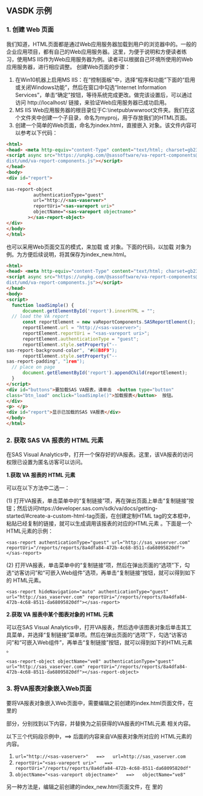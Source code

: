 ## VASDK 示例

### 1. 创建 Web 页面

我们知道，HTML页面都是通过Web应用服务器加载到用户的浏览器中的。一般的企业应用项目，都有自己的Web应用服务器。这里，为便于说明和方便读者练习，使用MS IIS作为Web应用服务器为例。读者可以根据自己环境所使用的Web应用服务器，进行相应调整。
创建Web页面的步骤：

1)	在Win10机器上启用MS IIS：在“控制面板”中，选择“程序和功能”下面的“启用或关闭Windows功能”，然后在窗口中勾选“Internet Information Services”，单击“确定”按钮，等待系统完成更改。做完该设置后，可以通过访问 http://localhost/ 链接，来验证Web应用服务器已成功启用。
2)	MS IIS Web应用服务器的根目录位于C:\inetpub\wwwroot文件夹。我们在这个文件夹中创建一个子目录，命名为myproj，用于存放我们的HTML页面。
3)	创建一个简单的Web页面，命名为index.html，直接嵌入<sas-report-object> 对象。该文件内容可以参考以下代码：
```html
<html>
<head> <meta http-equiv="content-Type" content="text/html; charset=gb2312"> 
<script async src="https://unpkg.com/@sassoftware/va-report-components@0.14.0/
dist/umd/va-report-components.js"></script>
</head>
<body>
<div id="report">
        <
sas-report-object
          authenticationType="guest"
          url="http://<sas-vaserver>"
          reportUri="<sas-vareport uri>"
          objectName="<sas-vareport objectname>"
        ></sas-report-object>
</div>
</body>
</html>
```

也可以采用Web页面交互的模式，来加载 <sas-report-object> 或 <sas-report>对象。下面的代码，以加载 <sas-report>对象为例。为方便后续说明，将其保存为index_new.html。

```html
<html>
<head> <meta http-equiv="content-Type" content="text/html; charset=gb2312"> 
<script async src="https://unpkg.com/@sassoftware/va-report-components@0.14.0/
dist/umd/va-report-components.js"></script>
</head>
<body>
<script> 
  function loadSimple() {
      document.getElementById('report').innerHTML = "";
  // load the VA report
      const reportElement = new vaReportComponents.SASReportElement();
      reportElement.url = "http://<sas-vaserver>";
      reportElement.reportUri = "<sas-vareport uri>";
      reportElement.authenticationType = "guest";
      reportElement.style.setProperty("--
sas-report-background-color", "#68B8F9");
      reportElement.style.setProperty("--
sas-report-padding", "1rem");
  // place on page
      document.getElementById('report').appendChild(reportElement);
  }
</script> 
<div id="buttons">要加载SAS VA报表，请单击  <button type="button" 
class="btn_load" onclick="loadSimple()">加载报表</button>  按钮。
</div>
<p> </p> 
<div id="report">显示已加载的SAS VA报表</div>
</body>
</html>
```


  
### 2. 获取 SAS VA 报表的 HTML 元素

在SAS Visual Analytics中，打开一个保存好的VA报表。这里，该VA报表的访问权限已设置为匿名访客可以访问。

<b>1.获取 VA 报表的 HTML 元素</b>

可以在以下方法中二选一：

(1)	打开VA报表，单击菜单中的“复制链接”项，再在弹出页面上单击“复制链接”按钮；然后访问https://developer.sas.com/sdk/va/docs/getting-started/#create-a-custom-html-tag页面，在创建定制HTML tag的文本框中，粘贴已经复制的链接，就可以生成调用该报表的对应的HTML元素 <sas-report>。下面是一个 <sas-report> HTML元素的示例：

  ```<sas-report authenticationType="guest" url="http://sas_vaserver.com" reportUri="/reports/reports/8a4dfa84-472b-4c68-8511-da68095820df"></sas-report>```

(2)	打开VA报表，单击菜单中的“复制链接”项，然后在弹出页面的“选项”下，勾选“访客访问”和“可嵌入Web组件”选项，再单击“复制链接”按钮，就可以得到如下的 <sas-report> HTML元素。

  ```<sas-report hideNavigation="auto" authenticationType="guest" url="http://sas_vaserver.com" reportUri="/reports/reports/8a4dfa84-472b-4c68-8511-da68095820df"></sas-report>```
  
<b>2.获取 VA 报表中某个图表对象的 HTML 元素</b>

可以在SAS Visual Analytics中，打开VA报表，然后选中该图表对象后单击其工具菜单，并选择“复制链接”菜单项。然后在弹出页面的“选项”下，勾选“访客访问”和“可嵌入Web组件”，再单击“复制链接”按钮，就可以得到如下的HTML元素 <sas-report-object>。

```<sas-report-object objectName="ve8" authenticationType="guest" url="http://sas_vaserver.com" reportUri="/reports/reports/8a4dfa84-472b-4c68-8511-da68095820df"></sas-report-object>```



### 3. 将VA报表对象嵌入Web页面

要将VA报表对象嵌入Web页面中，需要编辑之前创建的index.html页面文件，在 <body> 里的 <div> 部分，分别找到以下内容，并替换为之前获得的VA报表的HTML元素 <sas-report-object> 相关内容。

以下三个代码段示例中，==> 后面的内容来自VA报表对象所对应的 <sas-report-object> HTML元素的内容。
1)	```url="http://<sas-vaserver>"   ==>   url=http://sas_vaserver.com    ```
2)	```reportUri="<sas-vareport uri>"   ==>   reportUri="/reports/reports/8a4dfa84-472b-4c68-8511-da68095820df"  ```
3)	```objectName="<sas-vareport objectname>"   ==>   objectName="ve8"  ```

另一种方法是，编辑之前创建的index_new.html页面文件，在 <body> 里的 <script> 部分中， 找到VA报表对象的HTML元素 <sas-report-object> 或 <sas-report>，替换相关内容。下面的代码示例中，替换的是为之前获得的VA报表的HTML元素 <sas-report> 的相关内容。

1)	```reportElement.url = "http://<sas-vaserver>";    ==>   reportElement.url = "http://sas_vaserver.com";  ```
2)	```reportElement.reportUri = "<sas-vareport uri>";   ==>   reportElement.reportUri = "/reports/reports/8a4dfa84-472b-4c68-8511-da68095820df"; ```

至此，访问 http://localhost/myproj/index.html 页面，就可以看到VA报表中的图表对象。或者，访问 http://localhost/myproj/index_new.html 页面，刷新后，单击页面上的“加载报表”按钮，就可以看到该HTML页面中加载出的VA报表了，如下图所示。
<p align="center">
  <img src="../img/IndexNew.png" />
</p>


